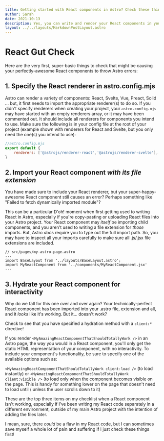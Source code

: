 ```yaml
---
title: Getting started with React components in Astro? Check these things!
author: Sarah
date: 2021-10-13
description: Yes, you can write and render your React components in your Astro page. But remember, Astro *isn't* React, and you might be getting error messages when you *totally know* your React component should work. It's not complicated to establish the Astro-React relationship, but you might not be used to doing these things. . . 
layout: ../../layouts/MarkdownPostLayout.astro
---
```

# React Gut Check
Here are the very first, super-basic things to check that might be causing your perfectly-awesome React components to throw Astro errors:
## 1. Specify the React renderer in astro.config.mjs
Astro can render a variety of components: React, Svelte, Vue, Preact, Solid ... but, it first needs to import the appropriate renderer(s) to do so. If you didn't specify renderers when creating your project, your `astro.config.mjs` may have started with an empty renderers array, or it may have been commented out. It should include all renderers for components you intend to use. Make sure the following is in your config file at the root of your project (example shown with renderers for React and Svelte, but you only need the one(s) you intend to use):
```js
//astro.config.mjs
export default {
    renderers: ['@astrojs/renderer-react','@astrojs/renderer-svelte'],
}
```
## 2. Import your React component *with its file extension*
You have made sure to include your React renderer, but your super-happy-awesome React component still causes an error? Perhaps something like "Failed to fetch dynamically imported module"?

This can be a particular D'oh! moment when first getting used to writing React in Astro, especially if you're copy-pasting or uploading React files into your Astro project. Your React component may *itself* be importing child components, and you aren't used to writing a file extension for *those* imports. But, Astro *does* require you to type out the full import path. So, you may have to inspect all your imports carefully to make sure all .js/.jsx file extensions are included.

```astro
// src/pages/my-astro-page.astro
---
import BaseLayout from '../layouts/BaseLayout.astro';
import MyReactComponent from '../components/MyReactComponent.jsx'
---
```
## 3. Hydrate your React component for interactivity
Why do we fall for this one over and over again? Your technically-perfect React component has been imported into your .astro file, extension and all, and it *looks* like it's working. But it... doesn't work? 

Check to see that you have specified a hydration method with a `client:*` directive!

If you render `<MyAmazingReactComponentThatShouldTotallyWork />` in an Astro page, the way you would in a React component, you'll only get the static HTML representation of your component, with no interactivity. To include your component's functionality, be sure to specify one of the available options such as:

`<MyAmazingReactComponentThatShouldTotallyWork client:load />` (to load instantly)
or
`<MyAmazingReactComponentThatShouldTotallyWork client:visible />` (to load only when the component becomes visible on the page. This is handy for something lower on the page that doesn't need to load until / unless the user scrolls down to it)

These are the top three items on my checklist when a React component isn't working, especially if I've been writing my React code separately in a different environment, outside of my main Astro project with the intention of adding the files later. 

I mean, sure, there *could* be a flaw in my React code, but I can sometimes save myself a whole lot of pain and suffering if I just check these things first!
